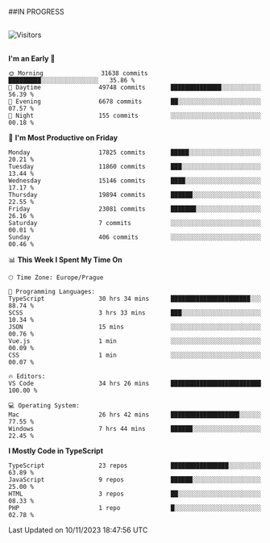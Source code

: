 ##IN PROGRESS
##
![Visitors](https://komarev.com/ghpvc/?username=petrbui&style=for-the-badge&label=Visitors+👀)



##
<!--
[![My GitHub stats](https://github-readme-stats.vercel.app/api?username=petrbui&theme=github_dark)](https://github.com/anuraghazra/github-readme-stats)

[![My wakatime stats](https://github-readme-stats.vercel.app/api/wakatime?username=petrbui&theme=github_dark)](https://github.com/anuraghazra/github-readme-stats)
-->
<!--START_SECTION:waka-->
**I'm an Early 🐤** 

```text
🌞 Morning                31638 commits       █████████░░░░░░░░░░░░░░░░   35.86 % 
🌆 Daytime                49748 commits       ██████████████░░░░░░░░░░░   56.39 % 
🌃 Evening                6678 commits        ██░░░░░░░░░░░░░░░░░░░░░░░   07.57 % 
🌙 Night                  155 commits         ░░░░░░░░░░░░░░░░░░░░░░░░░   00.18 % 
```
📅 **I'm Most Productive on Friday** 

```text
Monday                   17825 commits       █████░░░░░░░░░░░░░░░░░░░░   20.21 % 
Tuesday                  11860 commits       ███░░░░░░░░░░░░░░░░░░░░░░   13.44 % 
Wednesday                15146 commits       ████░░░░░░░░░░░░░░░░░░░░░   17.17 % 
Thursday                 19894 commits       ██████░░░░░░░░░░░░░░░░░░░   22.55 % 
Friday                   23081 commits       ███████░░░░░░░░░░░░░░░░░░   26.16 % 
Saturday                 7 commits           ░░░░░░░░░░░░░░░░░░░░░░░░░   00.01 % 
Sunday                   406 commits         ░░░░░░░░░░░░░░░░░░░░░░░░░   00.46 % 
```


📊 **This Week I Spent My Time On** 

```text
🕑︎ Time Zone: Europe/Prague

💬 Programming Languages: 
TypeScript               30 hrs 34 mins      ██████████████████████░░░   88.74 % 
SCSS                     3 hrs 33 mins       ███░░░░░░░░░░░░░░░░░░░░░░   10.34 % 
JSON                     15 mins             ░░░░░░░░░░░░░░░░░░░░░░░░░   00.76 % 
Vue.js                   1 min               ░░░░░░░░░░░░░░░░░░░░░░░░░   00.09 % 
CSS                      1 min               ░░░░░░░░░░░░░░░░░░░░░░░░░   00.07 % 

🔥 Editors: 
VS Code                  34 hrs 26 mins      █████████████████████████   100.00 % 

💻 Operating System: 
Mac                      26 hrs 42 mins      ███████████████████░░░░░░   77.55 % 
Windows                  7 hrs 44 mins       ██████░░░░░░░░░░░░░░░░░░░   22.45 % 
```

**I Mostly Code in TypeScript** 

```text
TypeScript               23 repos            ████████████████░░░░░░░░░   63.89 % 
JavaScript               9 repos             ██████░░░░░░░░░░░░░░░░░░░   25.00 % 
HTML                     3 repos             ██░░░░░░░░░░░░░░░░░░░░░░░   08.33 % 
PHP                      1 repo              █░░░░░░░░░░░░░░░░░░░░░░░░   02.78 % 
```




 Last Updated on 10/11/2023 18:47:56 UTC
<!--END_SECTION:waka-->
